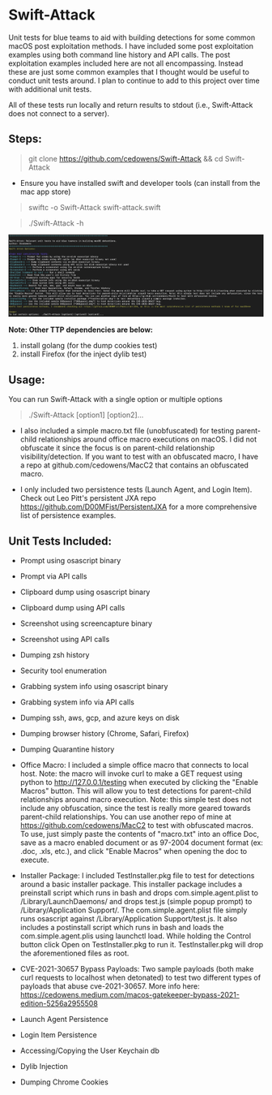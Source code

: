 # Swift-Attack
Unit tests for blue teams to aid with building detections for some common macOS post exploitation methods. I have included some post exploitation examples using both command line history and API calls. The post exploitation examples included here are not all encompassing. Instead these are just some common examples that I thought would be useful to conduct unit tests around. I plan to continue to add to this project over time with additional unit tests.

All of these tests run locally and return results to stdout (i.e., Swift-Attack does not connect to a server). 

## Steps:
> git clone https://github.com/cedowens/Swift-Attack && cd Swift-Attack

- Ensure you have installed swift and developer tools (can install from the mac app store)

> swiftc -o Swift-Attack swift-attack.swift

> ./Swift-Attack -h
> 
![Image](swiftattack.png)

**Note: Other TTP dependencies are below:**

1. install golang (for the dump cookies test)
2. install Firefox (for the inject dylib test)


## Usage:

You can run Swift-Attack with a single option or multiple options

> ./Swift-Attack [option1] [option2]...

- I also included a simple macro.txt file (unobfuscated) for testing parent-child relationships around office macro executions on macOS. I did not obfuscate it since the focus is on parent-child relationship visibility/detection. If you want to test with an obfuscated macro, I have a repo at github.com/cedowens/MacC2 that contains an obfuscated macro.

- I only included two persistence tests (Launch Agent, and Login Item). Check out Leo Pitt's persistent JXA repo https://github.com/D00MFist/PersistentJXA for a more comprehensive list of persistence examples. 


## Unit Tests Included:

- Prompt using osascript binary

- Prompt via API calls

- Clipboard dump using osascript binary 

- Clipboard dump using API calls

- Screenshot using screencapture binary

- Screenshot using API calls

- Dumping zsh history

- Security tool enumeration

- Grabbing system info using osascript binary

- Grabbing system info via API calls

- Dumping ssh, aws, gcp, and azure keys on disk

- Dumping browser history (Chrome, Safari, Firefox)

- Dumping Quarantine history

- Office Macro: I included a simple office macro that connects to local host. Note: the macro will invoke curl to make a GET request using python to http://127.0.0.1/testing when executed by clicking the "Enable Macros" button. This will allow you to test detections for parent-child relationships around macro execution. Note: this simple test does not include any obfuscation, since the test is really more geared towards parent-child relationships. You can use another repo of mine at https://github.com/cedowens/MacC2 to test with obfuscated macros. To use, just simply paste the contents of "macro.txt" into an office Doc, save as a macro enabled document or as 97-2004 document format (ex: .doc, .xls, etc.), and click "Enable Macros" when opening the doc to execute.

- Installer Package: I included TestInstaller.pkg file to test for detections around a basic installer package. This installer package includes a preinstall script which runs in bash and drops com.simple.agent.plist to /Library/LaunchDaemons/ and drops test.js (simple popup prompt) to /Library/Application Support/. The com.simple.agent.plist file simply runs osascript against /Library/Application Support/test.js. It also includes a postinstall script which runs in bash and loads the com.simple.agent.plis using launchctl load. While holding the Control button click Open on TestInstaller.pkg to run it. TestInstaller.pkg will drop the aforementioned files as root.

- CVE-2021-30657 Bypass Payloads: Two sample payloads (both make curl requests to localhost when detonated) to test two different types of payloads that abuse cve-2021-30657. More info here: https://cedowens.medium.com/macos-gatekeeper-bypass-2021-edition-5256a2955508

- Launch Agent Persistence

- Login Item Persistence 

- Accessing/Copying the User Keychain db

- Dylib Injection

- Dumping Chrome Cookies
